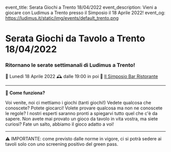 event_title: Serata Giochi a Trento 18/04/2022
event_description: Vieni a giocare con Ludimus a Trento presso il Simposio il 18 Aprile 2022!
event_og: https://ludimus.it/static/img/events/default_trento.png

# Serata Giochi da Tavolo a Trento 18/04/2022

### Ritornano le serate settimanali di Ludimus a Trento!

📅 Lunedì 18 Aprile 2022
🕰 dalle 19:00 in poi
📍 [Il Simposio Bar Ristorante](https://g.page/ilsimposiotrento?share)

---

🎲 **Come funziona?**

Voi venite, noi ci mettiamo i giochi (tanti giochi!)
Vedete qualcosa che conoscete? Potete giocarci!
Volete provare qualcosa ma non ne conoscete le regole? I nostri esperti saranno pronti a spiegarvi tutto quel che c'è da sapere.
Non avete mai provato un gioco da tavolo in vita vostra, ma siete curiosi? Fate un salto, abbiamo il gioco adatto a voi!

---
⚠️ IMPORTANTE: come previsto dalle norme in vigore, ci si potrà sedere ai tavoli solo con uno screening positivo del green pass.
